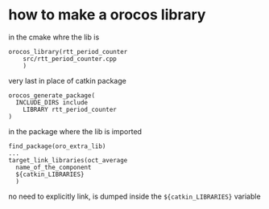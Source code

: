 how to make a orocos library
======

in the cmake whre the lib is

```
orocos_library(rtt_period_counter
    src/rtt_period_counter.cpp
    )
```
very last in place of catkin package
```
orocos_generate_package(
  INCLUDE_DIRS include
	LIBRARY rtt_period_counter
)
```

in the package where the lib is imported
```
find_package(oro_extra_lib)
...
target_link_libraries(oct_average
  name_of_the_component
  ${catkin_LIBRARIES}
  )
```
no need to explicitly link, is dumped inside the  ```${catkin_LIBRARIES}``` variable
